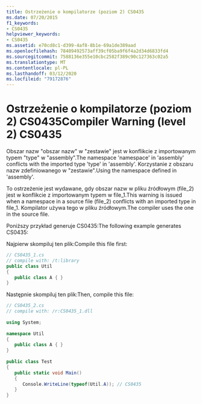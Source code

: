 ```yaml
---
title: Ostrzeżenie o kompilatorze (poziom 2) CS0435
ms.date: 07/20/2015
f1_keywords:
- CS0435
helpviewer_keywords:
- CS0435
ms.assetid: e70cd8c1-d399-4af8-8b1e-69a1de389aad
ms.openlocfilehash: 78409492573aff39cf05ba9f6f4a2d34d6833fd4
ms.sourcegitcommit: 7588136e355e10cbc2582f389c90c127363c02a5
ms.translationtype: MT
ms.contentlocale: pl-PL
ms.lasthandoff: 03/12/2020
ms.locfileid: "79172876"
---
```

# <a name="compiler-warning-level-2-cs0435"></a><span data-ttu-id="3550d-102">Ostrzeżenie o kompilatorze (poziom 2) CS0435</span><span class="sxs-lookup"><span data-stu-id="3550d-102">Compiler Warning (level 2) CS0435</span></span>
<span data-ttu-id="3550d-103">Obszar nazw "obszar nazw" w "zestawie" jest w konflikcie z importowanym typem "type" w "assembly".</span><span class="sxs-lookup"><span data-stu-id="3550d-103">The namespace 'namespace' in 'assembly' conflicts with the imported type 'type' in 'assembly'.</span></span> <span data-ttu-id="3550d-104">Korzystanie z obszaru nazw zdefiniowanego w "zestawie".</span><span class="sxs-lookup"><span data-stu-id="3550d-104">Using the namespace defined in 'assembly'.</span></span>  
  
 <span data-ttu-id="3550d-105">To ostrzeżenie jest wydawane, gdy obszar nazw w pliku źródłowym (file_2) jest w konflikcie z importowanym typem w file_1.</span><span class="sxs-lookup"><span data-stu-id="3550d-105">This warning is issued when a namespace in a source file (file_2) conflicts with an imported type in file_1.</span></span> <span data-ttu-id="3550d-106">Kompilator używa tego w pliku źródłowym.</span><span class="sxs-lookup"><span data-stu-id="3550d-106">The compiler uses the one in the source file.</span></span>  
  
 <span data-ttu-id="3550d-107">Poniższy przykład generuje CS0435:</span><span class="sxs-lookup"><span data-stu-id="3550d-107">The following example generates CS0435:</span></span>  
  
 <span data-ttu-id="3550d-108">Najpierw skompiluj ten plik:</span><span class="sxs-lookup"><span data-stu-id="3550d-108">Compile this file first:</span></span>  
  
```csharp  
// CS0435_1.cs  
// compile with: /t:library  
public class Util
{  
   public class A { }  
}  
```  
  
 <span data-ttu-id="3550d-109">Następnie skompiluj ten plik:</span><span class="sxs-lookup"><span data-stu-id="3550d-109">Then, compile this file:</span></span>  
  
```csharp  
// CS0435_2.cs  
// compile with: /r:CS0435_1.dll  
  
using System;  
  
namespace Util
{  
   public class A { }  
}  
  
public class Test
{  
   public static void Main()
   {  
      Console.WriteLine(typeof(Util.A)); // CS0435  
   }  
}  
```
